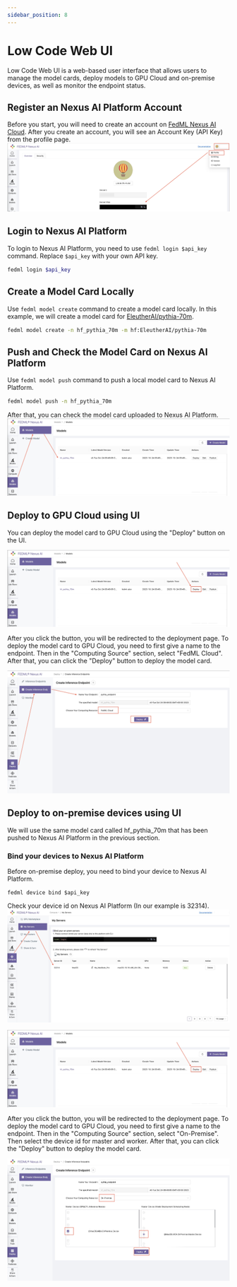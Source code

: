 ```yaml
---
sidebar_position: 8
---
```


# Low Code Web UI

Low Code Web UI is a web-based user interface that allows users to manage the model cards,
deploy models to GPU Cloud and on-premise devices, as well as monitor the endpoint status.

## Register an Nexus AI Platform Account
Before you start, you will need to create an account on [FedML Nexus AI Cloud](https://nexus.fedml.ai/home).
After you create an account, you will see an Account Key (API Key) from the profile page.
![getApiKey.jpg](pics%2FgetApiKey.jpg)

## Login to Nexus AI Platform
To login to Nexus AI Platform, you need to use `fedml login $api_key` command. Replace `$api_key` with your own API key.
```bash
fedml login $api_key
```

## Create a Model Card Locally
Use `fedml model create` command to create a model card locally. In this example, we will create a model card for
[EleutherAI/pythia-70m](https://huggingface.co/EleutherAI/pythia-70m).
```bash
fedml model create -n hf_pythia_70m -m hf:EleutherAI/pythia-70m
```

## Push and Check the Model Card on Nexus AI Platform
Use `fedml model push` command to push a local model card to Nexus AI Platform.
```bash
fedml model push -n hf_pythia_70m
```

After that, you can check the model card uploaded to Nexus AI Platform.
![modelCardsUI.jpg](pics%2FmodelCardsUI.jpg)

## Deploy to GPU Cloud using UI
You can deploy the model card to GPU Cloud using the "Deploy" button on the UI.  

![modelCardsDeployButton.jpg](pics%2FmodelCardsDeployButton.jpg)  

After you click the button, you will be redirected to the deployment page.
To deploy the model card to GPU Cloud, you need to first give a name to the endpoint. Then in the 
"Computing Source" section, select "FedML Cloud". 
After that, you can click the "Deploy" button to deploy the model card.  

![CreateEndpointGPUCloud.jpg](pics%2FCreateEndpointGPUCloud.jpg)

## Deploy to on-premise devices using UI
We will use the same model card called hf_pythia_70m that has been pushed to Nexus AI Platform in the previous section.


### Bind your devices to Nexus AI Platform
Before on-premise deploy, you need to bind your device to Nexus AI Platform.
```
fedml device bind $api_key
```
Check your device id on Nexus AI Platform (In our example is 32314).  
![OnPremDevices.jpg](pics%2FgetDeviceId.jpg)


![modelCardsDeployButton.jpg](pics%2FmodelCardsDeployButton.jpg)  

After you click the button, you will be redirected to the deployment page.
To deploy the model card to GPU Cloud, you need to first give a name to the endpoint. Then in the 
"Computing Source" section, select "On-Premise". Then select the device id for master and worker.
After that, you can click the "Deploy" button to deploy the model card.  

![onPremiseDeployUI.jpg](pics%2FonPremiseDeployUI.jpg)